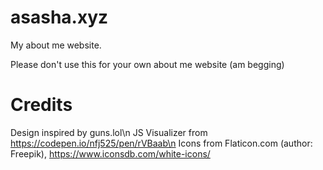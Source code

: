 # asasha.xyz
My about me website.

Please don't use this for your own about me website (am begging)

# Credits
Design inspired by guns.lol\n
JS Visualizer from https://codepen.io/nfj525/pen/rVBaab\n
Icons from Flaticon.com (author: Freepik), https://www.iconsdb.com/white-icons/
